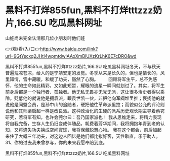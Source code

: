 # 黑料不打烊855fun,黑料不打烊tttzzz奶片,166.SU 吃瓜黑料网址
山娃尚未完全认清那几位小朋友时他们娃

👉/观/看/入/口👉http://www.baidu.com/link?url=9GtYscxq2JHtl4wpmtdwIAAxXmBlUXzKrLhK6E7cDRO&wd

黑料不打烊855fun,黑料不打烊tttzzz奶片,166.SU 吃瓜黑料网址冬天，不与秋天普遍荒凉苍凉，给人的是宁靖安定的发觉。冬季从来是长久的，但也是情长的，风里知情，雪中藏暖，和缓了功夫，豁然了心胸。
　　回顾将军生平，总不免感怀，他的生命如此精彩，又如此短暂，耀眼的流星一瞬间就划过了。其实，将军生前身后都是一个独行者、孤独者。他无私无畏亦无党无派，这让很多治史者得以乘隙。贬低他的就说他是拥袁派，跟袁世凯一伙，非把他向军阀堆里推；褒扬他的就说他是同盟会员，是孙中山的追随者，硬把他往革命派里拉；而貌似公允的评论则说他和其师梁启超一样是改良派。这种政治化的生硬的派系历史观长期主导着蔡锷研究，若将军有知，也许会莞尔曰：吾乃国家派也！
我从思维走来，将精力表现将自我完备，生存人生仍旧变成伴随品，耗费着芳华期间，我将拥抱年青到老的认知，又将遗失功夫换成空间寰球，我将保藏聪慧心物。
我在这个都会，前后加起来住了大概三年功夫，对这边人回忆是她们都比拟好客，天性耿直，乐于助人。
	31、你的过去我未曾参与，你的未来我愿奉陪到底。

黑料不打烊855fun,黑料不打烊tttzzz奶片,166.SU 吃瓜黑料网址
